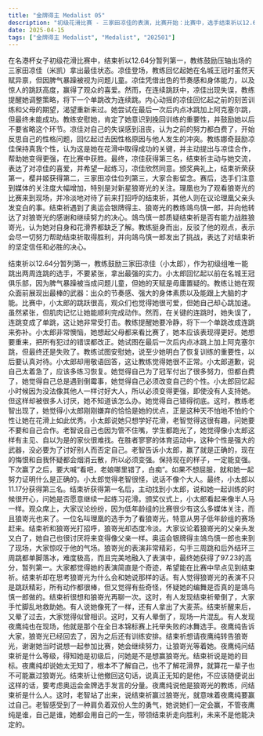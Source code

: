 ```yaml
---
title: "金牌得主 Medalist 05"
description: "初级花滑比赛 - 三家田凉佳的表演，比赛开始：比赛中，选手结束祈以12.64分位列第一。教练鼓励三家田凉佳（米凯）不要害怕，拿出最佳状态。初级花滑比赛 - 三家田凉佳的表演，凉佳的表演：凉佳出场，教练回忆起她过去在名城王冠时的问题行为，但同时也肯定了她的天赋。凉佳以出色的节奏感和身体能力开始表演，跳跃高度惊人，赢得观众喜爱。初级花滑比赛 - 三家田凉佳的表演，失误与调整：凉佳在连续跳跃中出现失误，教练提醒她进行调整，将下一个单跳改为连续跳。凉佳内心动摇，回忆起之前的训练和父母的期望，想要重新来过。初级花滑比赛 - 三家田凉佳的表演，重新振作：凉佳尝试在最后一次后内点冰跳加上阿克塞尔跳，但最终未能成功。教练试图安慰她，指出她意识到了挽回训练的重要性，并鼓励她以后不要省略这个环节。初级花滑比赛 - 三家田凉佳的表演，凉佳的反思：凉佳对自己的失误感到沮丧，认为自己浪费了之前的努力。她开始反思自己的性格，回忆起过去因性格问题与他人发生冲突的场景。初级花滑比赛 - 三家田凉佳的表演，教练的鼓励：教练娜奇鼓励凉佳保持自己的个性，认为这是她在花滑中取得成功的关键。她提议与凉佳合作，帮助她变得更强，并在比赛中取得胜利。初级花滑比赛 - 三家田凉佳的表演，比赛结果与友谊：凉佳最终获得第三名，结束祈主动与她交流，表达了对凉佳的喜爱和希望一起练习的愿望。凉佳同意了。初级花滑比赛 - 三家田凉佳的表演，颁奖典礼：颁奖典礼开始，结束祈获得第一名，樱井姬获得第二名，三家田凉佳获得第三名。大家一起合影留念。初级花滑比赛 - 三家田凉佳的表演，比赛后的关注：比赛结束后，选手们注意到媒体的关注度增加，尤其是对新星狼嵜光的关注。理凰为了看狼嵜光也来到了现场。初级花滑比赛 - 三家田凉佳的表演，与理凰的相遇：结束祈遇到了理凰，但理凰对她态度冷淡。其他人则在讨论理凰父亲的头发变白的问题。初级花滑比赛 - 三家田凉佳的表演，遇到鴗鸟慎一郎：结束祈遇到了奥运会银牌得主鴗鸟慎一郎，并得知他是狼嵜光的教练。她向鴗鸟慎一郎转达了对狼嵜光的感谢和继续努力的决心。初级花滑比赛 - 三家田凉佳的表演，鴗鸟慎一郎的质疑：鴗鸟慎一郎质疑结束祈是否有能力战胜狼嵜光，认为她对自身和花滑界都缺乏了解。教练反驳了他的观点，表示会尽一切努力帮助结束祈取得胜利。初级花滑比赛 - 三家田凉佳的表演，教练的决心：教练表达了对结束祈的信任和决心，表示无论面对什么样的挑战，都会带领她走向胜利，并向鴗鸟慎一郎发出了挑战。片尾曲，歌词：片尾曲的歌词表达了对梦想的追求和对竞争的渴望，以及在花滑道路上不断努力和挑战自我的决心。"
date: 2025-04-15
tags: ["金牌得主 Medalist", "Medalist", "202501"]
---
```


在名港杯女子初级花滑比赛中，结束祈以12.64分暂列第一，教练鼓励压轴出场的三家田凉佳（米凯）拿出最佳状态。凉佳登场，教练回忆起她在名城王冠时虽然天赋异禀，但因脾气暴躁被视为问题儿童。凉佳凭借出色的节奏感和身体能力，以及惊人的跳跃高度，赢得了观众的喜爱。然而，在连续跳跃中，凉佳出现失误，教练提醒她调整策略，将下一个单跳改为连续跳。内心动摇的凉佳回忆起之前的刻苦训练和父母的期望，渴望重新来过。她尝试在最后一次后内点冰跳加上阿克塞尔跳，但最终未能成功。教练安慰她，肯定了她意识到挽回训练的重要性，并鼓励她以后不要省略这个环节。凉佳对自己的失误感到沮丧，认为之前的努力都白费了，开始反思自己的性格问题，回忆起过去因性格原因与他人发生的冲突。教练娜奇鼓励凉佳保持真我个性，认为这是她在花滑中取得成功的关键，并主动提出与凉佳合作，帮助她变得更强，在比赛中获胜。最终，凉佳获得第三名，结束祈主动与她交流，表达了对凉佳的喜爱，并希望一起练习，凉佳欣然同意。颁奖典礼上，结束祈荣获第一，樱井姬获得第二，三家田凉佳位列第三，大家合影留念。赛后，选手们注意到媒体的关注度大幅增加，特别是对新星狼嵜光的关注。理凰也为了观看狼嵜光的比赛来到现场，并冷淡地对待了前来打招呼的结束祈，其他人则在议论理凰父亲头发变白的事。结束祈遇到了奥运会银牌得主、狼嵜光的教练鴗鸟慎一郎，并向他转达了对狼嵜光的感谢和继续努力的决心。鴗鸟慎一郎质疑结束祈是否有能力战胜狼嵜光，认为她对自身和花滑界都缺乏了解。教练挺身而出，反驳了他的观点，表示会尽一切努力帮助结束祈取得胜利，并向鴗鸟慎一郎发出了挑战，表达了对结束祈的坚定信任和必胜的决心。

结束祈以12.64分暂列第一，教练鼓励三家田凉佳（小太郎），作为初级组唯一能跳出两周连跳的选手，不要紧张，拿出最强的实力。小太郎回忆起以前在名城王冠俱乐部，因为脾气暴躁被当成问题儿童，但她的天赋是毋庸置疑的。教练让她在观众面前展现出最棒的武器：出众的节奏感、强大的身体素质以及能跟上大脑的才能。比赛中，小太郎的跳跃很高，观众们也觉得她很可爱，但她自己却心跳加速。虽然紧张，但肌肉记忆让她能顺利完成动作。然而，在关键的连跳时，她失误了，连跳变成了单跳，这让她非常受打击。教练提醒她要冷静，将下一个单跳改成连跳来弥补。小太郎非常懊恼，她想起父母都来看比赛了，她本应该表现得更好。她想要重来，把所有犯过的错误都改正。她试图在最后一次后内点冰跳上加上阿克塞尔跳，但最终还是失败了。教练试图安慰她，说至少她明白了恢复训练的重要性，以后要认真对待。小太郎却用敬语回答，这让教练觉得她很不正常。小太郎道歉，说自己太着急了，应该多练习恢复。她觉得自己为了冠军付出了很多努力，但都白费了，她觉得自己总是遇到倒霉事，她觉得自己必须改变自己的个性。小太郎回忆起小时候因为没法像其他人一样讨好大人，所以必须变得更强，即使没有人支持她。但这样却被很多人讨厌，她不知道该怎么办。她觉得自己错得彻底。这时，教练老智出现了，她觉得小太郎刚刚嫌弃的恰恰是她的优点，正是这种天不怕地不怕的个性让她在花滑上如此优秀。小太郎说她只想学好花滑，老智觉得这很有趣，问她要不要和自己合作。老智说自己也因为管不住嘴，学生都跑光了，她觉得像小太郎这样有主见、自以为是的家伙很难找。在胜者寥寥的体育运动中，这种个性是强大的武器，没必要为了讨好别人而否定自己。老智告诉小太郎，赢了就是正确的，现在的悔恨和自我怀疑都会烟消云散，所以必须变强。保持现在的样子，一定能变强。下次赢了之后，要大喊“看吧，老娘哪里错了，白痴”。如果不想屈服，就和她一起努力证明什么是正确的。小太郎觉得老智很怪，说话不像个大人。最终，小太郎以11.17分获得第三名。结束祈获得第一名后，主动找到小太郎，说和她一起训练的时候很开心，问她是否愿意继续一起练习花滑。颁奖仪式上，小太郎看起来像半人马一样。观众席上，大家议论纷纷，因为低年龄组的比赛很少有这么多媒体关注，而且狼嵜光也来了。一位名叫理凰的选手为了看狼嵜光，特意从男子低年龄组的赛场赶来。结束祈和狼嵜光打招呼，狼嵜光却态度冷淡。大家议论着狼嵜光的父亲头发又白了，她自己也很讨厌将来变得像父亲一样。奥运会银牌得主鴗鸟慎一郎也来到了现场，大家惊叹于他的气场。狼嵜光的表演非常精彩，勾手三周跳和后外结环三周跳都单脚落冰，难度极高，而且完美地融入了表演中，最终她获得了97.23的高分，暂列第一。大家都觉得她的表演简直是个奇迹，希望能在比赛中早点见到结束祈。结束祈却在思考狼嵜光为什么会和她说那样的话。有人觉得狼嵜光的表演不只是跳跃精彩，所有动作都很棒，但又觉得有些奇怪，怀疑她的编舞是否真的是鴗鸟慎一郎做的。结束祈很想和狼嵜光再聊一次。这时，有人发现结束祈晕倒了，大家手忙脚乱地救助她。有人说她像死了一样，还有人拿出了大麦茶。结束祈醒来后，又晕了过去，大家觉得似曾相识。这时，又有人晕倒了，现场一片混乱。有人发现夜鹰纯也在现场，他就是那个在全日本锦标赛上托举失败的冰舞选手。夜鹰纯告诉大家，狼嵜光已经回去了，因为之后还有训练安排。结束祈想请夜鹰纯转告狼嵜光，谢谢她当时说想一起参加比赛，她会继续努力，让狼嵜光等着她。夜鹰纯问结束祈是什么等级，得知她是初级后，问她是不是想赢狼嵜光。结束祈说是她的目标。夜鹰纯却说她太无知了，根本不了解自己，也不了解花滑界，就算花一辈子也不可能赢过狼嵜光。结束祈让他撤回这句话，说真正无知的是他，不应该随便说出这样的话，要考虑奥运会金牌选手发言的分量。夜鹰纯说他是狼嵜光的教练，问结束祈是什么人。这时，老智站了出来，说结束祈赢过狼嵜光，就意味着夜鹰纯要赢过自己。老智感受到了一种肩负着双份人生的勇气，她说她们一定会赢，不管夜鹰纯是谁，自己是谁，她都会用自己的一生，带领结束祈走向胜利，未来不是他能决定的。